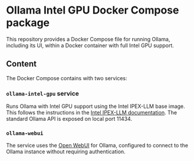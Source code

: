 # Ollama Intel GPU Docker Compose package

This repository provides a Docker Compose file for running Ollama, including its UI, within a Docker container with full Intel GPU support.

## Content
The Docker Compose contains with two services:

### `ollama-intel-gpu` service

Runs Ollama with Intel GPU support using the Intel IPEX-LLM base image.  This follows the instructions in the [Intel IPEX-LLM documentation](https://github.com/intel/ipex-llm/blob/main/docs/mddocs/Quickstart/ollama_portable_zip_quickstart.md).  The standard Ollama API is exposed on local port 11434.

### `ollama-webui`
The service uses the [Open WebUI](https://github.com/open-webui/open-webui) for Ollama, configured to connect to the Ollama instance without requiring authentication.
